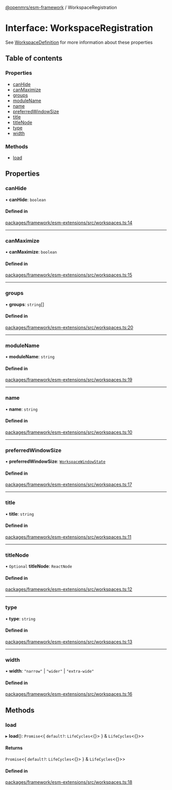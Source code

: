 [@openmrs/esm-framework](../API.md) / WorkspaceRegistration

# Interface: WorkspaceRegistration

See [WorkspaceDefinition](../API.md#workspacedefinition) for more information about these properties

## Table of contents

### Properties

- [canHide](WorkspaceRegistration.md#canhide)
- [canMaximize](WorkspaceRegistration.md#canmaximize)
- [groups](WorkspaceRegistration.md#groups)
- [moduleName](WorkspaceRegistration.md#modulename)
- [name](WorkspaceRegistration.md#name)
- [preferredWindowSize](WorkspaceRegistration.md#preferredwindowsize)
- [title](WorkspaceRegistration.md#title)
- [titleNode](WorkspaceRegistration.md#titlenode)
- [type](WorkspaceRegistration.md#type)
- [width](WorkspaceRegistration.md#width)

### Methods

- [load](WorkspaceRegistration.md#load)

## Properties

### canHide

• **canHide**: `boolean`

#### Defined in

[packages/framework/esm-extensions/src/workspaces.ts:14](https://github.com/openmrs/openmrs-esm-core/blob/main/packages/framework/esm-extensions/src/workspaces.ts#L14)

___

### canMaximize

• **canMaximize**: `boolean`

#### Defined in

[packages/framework/esm-extensions/src/workspaces.ts:15](https://github.com/openmrs/openmrs-esm-core/blob/main/packages/framework/esm-extensions/src/workspaces.ts#L15)

___

### groups

• **groups**: `string`[]

#### Defined in

[packages/framework/esm-extensions/src/workspaces.ts:20](https://github.com/openmrs/openmrs-esm-core/blob/main/packages/framework/esm-extensions/src/workspaces.ts#L20)

___

### moduleName

• **moduleName**: `string`

#### Defined in

[packages/framework/esm-extensions/src/workspaces.ts:19](https://github.com/openmrs/openmrs-esm-core/blob/main/packages/framework/esm-extensions/src/workspaces.ts#L19)

___

### name

• **name**: `string`

#### Defined in

[packages/framework/esm-extensions/src/workspaces.ts:10](https://github.com/openmrs/openmrs-esm-core/blob/main/packages/framework/esm-extensions/src/workspaces.ts#L10)

___

### preferredWindowSize

• **preferredWindowSize**: [`WorkspaceWindowState`](../API.md#workspacewindowstate)

#### Defined in

[packages/framework/esm-extensions/src/workspaces.ts:17](https://github.com/openmrs/openmrs-esm-core/blob/main/packages/framework/esm-extensions/src/workspaces.ts#L17)

___

### title

• **title**: `string`

#### Defined in

[packages/framework/esm-extensions/src/workspaces.ts:11](https://github.com/openmrs/openmrs-esm-core/blob/main/packages/framework/esm-extensions/src/workspaces.ts#L11)

___

### titleNode

• `Optional` **titleNode**: `ReactNode`

#### Defined in

[packages/framework/esm-extensions/src/workspaces.ts:12](https://github.com/openmrs/openmrs-esm-core/blob/main/packages/framework/esm-extensions/src/workspaces.ts#L12)

___

### type

• **type**: `string`

#### Defined in

[packages/framework/esm-extensions/src/workspaces.ts:13](https://github.com/openmrs/openmrs-esm-core/blob/main/packages/framework/esm-extensions/src/workspaces.ts#L13)

___

### width

• **width**: ``"narrow"`` \| ``"wider"`` \| ``"extra-wide"``

#### Defined in

[packages/framework/esm-extensions/src/workspaces.ts:16](https://github.com/openmrs/openmrs-esm-core/blob/main/packages/framework/esm-extensions/src/workspaces.ts#L16)

## Methods

### load

▸ **load**(): `Promise`<{ `default?`: `LifeCycles`<{}\>  } & `LifeCycles`<{}\>\>

#### Returns

`Promise`<{ `default?`: `LifeCycles`<{}\>  } & `LifeCycles`<{}\>\>

#### Defined in

[packages/framework/esm-extensions/src/workspaces.ts:18](https://github.com/openmrs/openmrs-esm-core/blob/main/packages/framework/esm-extensions/src/workspaces.ts#L18)
